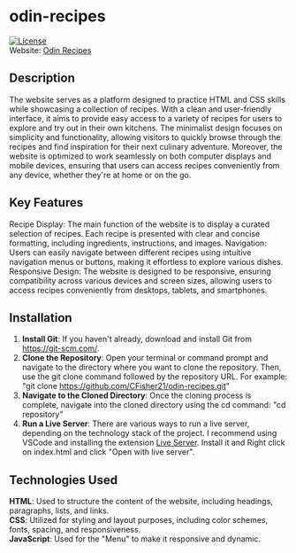 # odin-recipes
[![License](https://img.shields.io/badge/license-MIT-blue.svg)](https://opensource.org/licenses/MIT) \
Website: [Odin Recipes](https://cfisher21.github.io/odin-recipes/) 



## Description
The website serves as a platform designed to practice HTML and CSS skills while showcasing a collection of recipes. With a clean and user-friendly interface, it aims to provide easy access to a variety of recipes for users to explore and try out in their own kitchens. The minimalist design focuses on simplicity and functionality, allowing visitors to quickly browse through the recipes and find inspiration for their next culinary adventure. Moreover, the website is optimized to work seamlessly on both computer displays and mobile devices, ensuring that users can access recipes conveniently from any device, whether they're at home or on the go.

## Key Features 
Recipe Display: The main function of the website is to display a curated selection of recipes. Each recipe is presented with clear and concise formatting, including ingredients, instructions, and images.
Navigation: Users can easily navigate between different recipes using intuitive navigation menus or buttons, making it effortless to explore various dishes.
Responsive Design: The website is designed to be responsive, ensuring compatibility across various devices and screen sizes, allowing users to access recipes conveniently from desktops, tablets, and smartphones.

## Installation
1. **Install Git**: If you haven't already, download and install Git from https://git-scm.com/.
2. **Clone the Repository**: Open your terminal or command prompt and navigate to the directory where you want to clone the repository. Then, use the git clone command followed by the repository URL. For example: "git clone https://github.com/CFisher21/odin-recipes.git"
3. **Navigate to the Cloned Directory**: Once the cloning process is complete, navigate into the cloned directory using the cd command: "cd repository"
4. **Run a Live Server**: There are various ways to run a live server, depending on the technology stack of the project. I recommend using VSCode and installing the extension [Live Server](https://marketplace.visualstudio.com/items?itemName=ritwickdey.LiveServer). Install it and Right click on index.html and click "Open with live server".

## Technologies Used
**HTML**: Used to structure the content of the website, including headings, paragraphs, lists, and links.\
**CSS**: Utilized for styling and layout purposes, including color schemes, fonts, spacing, and responsiveness.\
**JavaScript**: Used for the "Menu" to make it responsive and dynamic.
